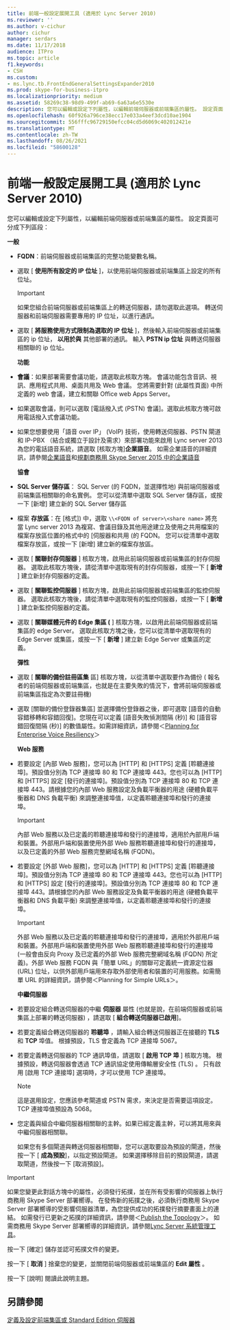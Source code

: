 ```yaml
---
title: 前端一般設定展開工具 (適用於 Lync Server 2010)
ms.reviewer: ''
ms.author: v-cichur
author: cichur
manager: serdars
ms.date: 11/17/2018
audience: ITPro
ms.topic: article
f1.keywords:
- CSH
ms.custom:
- ms.lync.tb.FrontEndGeneralSettingsExpander2010
ms.prod: skype-for-business-itpro
ms.localizationpriority: medium
ms.assetid: 58269c38-98d9-499f-ab69-6a63a6e5530e
description: 您可以編輯或設定下列屬性，以編輯前端伺服器或前端集區的屬性。 設定頁面可分成下列區段：
ms.openlocfilehash: 60f926a796ce38ecc17e033a4eef3dcd10ae1904
ms.sourcegitcommit: 556fffc96729150efcc04cd5d6069c402012421e
ms.translationtype: MT
ms.contentlocale: zh-TW
ms.lasthandoff: 08/26/2021
ms.locfileid: "58600128"
---
```

# <a name="front-end-general-settings-expander-for-lync-server-2010"></a>前端一般設定展開工具 (適用於 Lync Server 2010)

您可以編輯或設定下列屬性，以編輯前端伺服器或前端集區的屬性。 設定頁面可分成下列區段：

 **一般**

- **FQDN**：前端伺服器或前端集區的完整功能變數名稱。

- 選取 [ **使用所有設定的 IP 位址** ]，以使用前端伺服器或前端集區上設定的所有位址。

    > [!IMPORTANT]
    > 如果您組合前端伺服器或前端集區上的轉送伺服器，請勿選取此選項。 轉送伺服器和前端伺服器需要專用的 IP 位址，以進行通訊。

- 選取 [ **將服務使用方式限制為選取的 IP 位址** ]，然後輸入前端伺服器或前端集區的 ip 位址， **以用於與** 其他部署的通訊。 輸入 **PSTN ip 位址** 與轉送伺服器相關聯的 ip 位址。

    **功能**

- **會議**：如果部署需要會議功能，請選取此核取方塊。 會議功能包含音訊、視訊、應用程式共用、桌面共用及 Web 會議。 您將需要針對 (此屬性頁面) 中所定義的 web 會議，建立和關聯 Office web Apps Server。

- 如果選取會議，則可以選取 [電話撥入式 (PSTN) 會議]。選取此核取方塊可啟用電話撥入式會議功能。

- 如果您想要使用「語音 over IP」 (VoIP) 技術，使用轉送伺服器、PSTN 閘道和 IP-PBX （結合或獨立于設計及需求）來部署功能來啟用 Lync server 2013 為您的電話語音系統，請選取 [核取方塊]**企業語音**。 如需企業語音的詳細資訊，請參閱[企業語音](/previous-versions/office/lync-server-2013/lync-server-2013-enterprise-voice)和[規劃商務用 Skype Server 2015 中的企業語音](../../plan-your-deployment/enterprise-voice-solution/enterprise-voice.md)

    **協會**

- **SQL Server 儲存區**： SQL Server (的 FQDN，並選擇性地) 與前端伺服器或前端集區相關聯的命名實例。 您可以從清單中選取 SQL Server 儲存區，或按一下 [新增] 建立新的 SQL Server 儲存區

- 檔案 **存放區**：在 [格式]) 中，選取 `\\<FQDN of server>\<share name>` 將充當 Lync server 2013 為複寫、會議目錄及其他用途建立及使用之共用檔案的檔案存放區位置的格式中的 [伺服器和共用 (的 FQDN。 您可以從清單中選取檔案存放區，或按一下 [新增] 建立新的檔案存放區。

- 選取 [ **關聯封存伺服器** ] 核取方塊，啟用此前端伺服器或前端集區的封存伺服器。 選取此核取方塊後，請從清單中選取現有的封存伺服器，或按一下 [ **新增** ] 建立新封存伺服器的定義。

- 選取 [ **關聯監控伺服器** ] 核取方塊，啟用此前端伺服器或前端集區的監控伺服器。 選取此核取方塊後，請從清單中選取現有的監控伺服器，或按一下 [ **新增** ] 建立新監控伺服器的定義。

- 選取 [ **關聯媒體元件的 Edge 集區 (** ] 核取方塊，以啟用此前端伺服器或前端集區的 edge Server。 選取此核取方塊之後，您可以從清單中選取現有的 Edge Server 或集區，或按一下 [ **新增** ] 建立新 Edge Server 或集區的定義。

  **彈性**

- 選取 [ **關聯的備份註冊區集** 區] 核取方塊，以從清單中選取要作為備份 ( 報名者的前端伺服器或前端集區，也就是在主要失敗的情況下，會將前端伺服器或前端集區指定為次要註冊機) 

- 選取 [關聯的備份登錄器集區] 並選擇備份登錄器之後，即可選取 [語音的自動容錯移轉和容錯回復]。您現在可以定義 [語音失敗偵測間隔 (秒)] 和 [語音容錯回復間隔 (秒)] 的數值屬性。如需詳細資訊，請參閱＜[Planning for Enterprise Voice Resiliency](/previous-versions/office/lync-server-2013/lync-server-2013-planning-for-enterprise-voice-resiliency)＞

  **Web 服務**

- 若要設定 [內部 Web 服務]，您可以為 [HTTP] 和 [HTTPS] 定義 [聆聽連接埠]。預設值分別為 TCP 連接埠 80 和 TCP 連接埠 443。您也可以為 [HTTP] 和 [HTTPS] 設定 [發行的連接埠]。預設值分別為 TCP 連接埠 80 和 TCP 連接埠 443。請根據您的內部 Web 服務設定及負載平衡器的用途 (硬體負載平衡器和 DNS 負載平衡) 來調整連接埠值，以定義聆聽連接埠和發行的連接埠。

    > [!IMPORTANT]
    > 內部 Web 服務以及已定義的聆聽連接埠和發行的連接埠，適用於內部用戶端和裝置。外部用戶端和裝置使用外部 Web 服務聆聽連接埠和發行的連接埠，以及已定義的外部 Web 服務完整網域名稱 (FQDN)。

- 若要設定 [外部 Web 服務]，您可以為 [HTTP] 和 [HTTPS] 定義 [聆聽連接埠]。預設值分別為 TCP 連接埠 80 和 TCP 連接埠 443。您也可以為 [HTTP] 和 [HTTPS] 設定 [發行的連接埠]。預設值分別為 TCP 連接埠 80 和 TCP 連接埠 443。請根據您的內部 Web 服務設定及負載平衡器的用途 (硬體負載平衡器和 DNS 負載平衡) 來調整連接埠值，以定義聆聽連接埠和發行的連接埠。

    > [!IMPORTANT]
    > 外部 Web 服務以及已定義的聆聽連接埠和發行的連接埠，適用於外部用戶端和裝置。外部用戶端和裝置使用外部 Web 服務聆聽連接埠和發行的連接埠 (一般會由反向 Proxy 及已定義的外部 Web 服務完整網域名稱 (FQDN) 所定義)。外部 Web 服務 FQDN 與「簡單 URL」[](/previous-versions/office/lync-server-2013/lync-server-2013-planning-for-simple-urls)的關聯可定義統一資源定位器 (URL) 位址，以供外部用戶端用來存取外部使用者和裝置的可用服務。如需簡單 URL 的詳細資訊，請參閱＜Planning for Simple URLs＞。

  **中繼伺服器**

- 若要設定組合轉送伺服器的中繼 **伺服器** 屬性 (也就是說，在前端伺服器或前端集區上部署的轉送伺服器) ，請選取 [ **組合轉送伺服器已啟用**]。

- 若要定義組合轉送伺服器的 **聆聽埠** ，請輸入組合轉送伺服器正在接聽的 **TLS** 和 **TCP** 埠值。 根據預設，TLS 會定義為 TCP 連接埠 5067。

- 若要定義轉送伺服器的 TCP 通訊埠值，請選取 [ **啟用 TCP 埠** ] 核取方塊。 根據預設，轉送伺服器會透過 TCP 通訊協定使用傳輸層安全性 (TLS) 。 只有啟用 [啟用 TCP 連接埠] 選項時，才可以使用 TCP 連接埠。

    > [!NOTE]
    > 這是選用設定，您應該參考閘道或 PSTN 需求，來決定是否需要這項設定。TCP 連接埠值預設為 5068。

- 您定義與組合中繼伺服器相關聯的主幹。如果已經定義主幹，可以將其用來與中繼伺服器相關聯。

    如果您有多個閘道與轉送伺服器相關聯，您可以選取要設為預設的閘道，然後按一下 [ **成為預設**]，以指定預設閘道。 如果選擇移除目前的預設閘道，請選取閘道，然後按一下 [取消預設]。

> [!IMPORTANT]
> 如果您變更此對話方塊中的屬性，必須發行拓撲，並在所有受影響的伺服器上執行商務用 Skype Server 部署嚮導。 在發佈新的拓撲之後，必須執行商務用 Skype Server 部署嚮導的受影響伺服器清單，為您提供成功的拓撲發行摘要畫面上的連結。 如需發行已更新之拓撲的詳細資訊，請參閱＜[Publish the Topology](/previous-versions/office/lync-server-2013/lync-server-2013-publish-the-topology)＞。 如需商務用 Skype Server 部署嚮導的詳細資訊，請參閱[Lync Server 系統管理工具](/previous-versions/office/lync-server-2013/lync-server-2013-lync-server-administrative-tools)。

按一下 [確定] 儲存並認可拓撲文件的變更。

按一下 [ **取消** ] 捨棄您的變更，並關閉前端伺服器或前端集區的 **Edit 屬性** 。

按一下 [說明] 閱讀此說明主題。

## <a name="see-also"></a>另請參閱

[定義及設定前端集區或 Standard Edition 伺服器](/previous-versions/office/lync-server-2013/lync-server-2013-define-and-configure-a-front-end-pool-or-standard-edition-server)